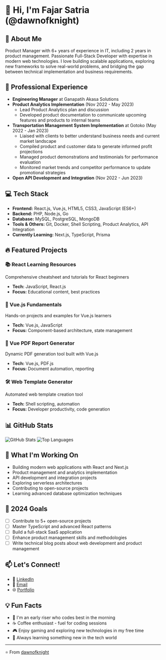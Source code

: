 # 👋 Hi, I'm Fajar Satria (@dawnofknight)

## 🚀 About Me
Product Manager with 6+ years of experience in IT, including 2 years in product management. Passionate Full-Stack Developer with expertise in modern web technologies. I love building scalable applications, exploring new frameworks to solve real-world problems, and bridging the gap between technical implementation and business requirements.

## 💼 Professional Experience
- **Engineering Manager** at Ganapatih Akasa Solutions
- **Product Analytics Implementation** (Nov 2022 - May 2023)
  - Lead Product Analytics plan and discussion
  - Developed product documentation to communicate upcoming features and products to internal teams
- **Transportation Management System Implementation** at Gotoko (May 2022 - Jan 2023)
  - Liaised with clients to better understand business needs and current market landscape
  - Compiled product and customer data to generate informed profit projections
  - Managed product demonstrations and testimonials for performance evaluation
  - Monitored market trends and competitor performance to update promotional strategies
- **Open API Development and Integration** (Nov 2022 - Jun 2023)

## 💻 Tech Stack
- **Frontend:** React.js, Vue.js, HTML5, CSS3, JavaScript (ES6+)
- **Backend:** PHP, Node.js, Go
- **Database:** MySQL, PostgreSQL, MongoDB
- **Tools & Others:** Git, Docker, Shell Scripting, Product Analytics, API Integration
- **Currently Learning:** Next.js, TypeScript, Prisma

## 🔥 Featured Projects

### 📚 React Learning Resources
Comprehensive cheatsheet and tutorials for React beginners
- **Tech:** JavaScript, React.js
- **Focus:** Educational content, best practices

### 🎯 Vue.js Fundamentals
Hands-on projects and examples for Vue.js learners
- **Tech:** Vue.js, JavaScript
- **Focus:** Component-based architecture, state management

### 📄 Vue PDF Report Generator
Dynamic PDF generation tool built with Vue.js
- **Tech:** Vue.js, PDF.js
- **Focus:** Document automation, reporting

### 🛠️ Web Template Generator
Automated web template creation tool
- **Tech:** Shell scripting, automation
- **Focus:** Developer productivity, code generation

## 📊 GitHub Stats
![GitHub Stats](https://github-readme-stats.vercel.app/api?username=dawnofknight&show_icons=true&theme=radical)
![Top Languages](https://github-readme-stats.vercel.app/api/top-langs/?username=dawnofknight&layout=compact&theme=radical)

## 🌱 What I'm Working On
- Building modern web applications with React and Next.js
- Product management and analytics implementation
- API development and integration projects
- Exploring serverless architectures
- Contributing to open-source projects
- Learning advanced database optimization techniques

## 🎯 2024 Goals
- [ ] Contribute to 5+ open-source projects
- [ ] Master TypeScript and advanced React patterns
- [ ] Build a full-stack SaaS application
- [ ] Enhance product management skills and methodologies
- [ ] Write technical blog posts about web development and product management

## 📫 Let's Connect!
- 💼 [LinkedIn](https://www.linkedin.com/in/fajar-satria-2895395b/)
- 📧 [Email](mailto:ryansat46@gmail.com)
- 🌐 [Portfolio](https://www.fasat.dev/)

## 💡 Fun Facts
- 🌅 I'm an early riser who codes best in the morning
- ☕ Coffee enthusiast - fuel for coding sessions
- 🎮 Enjoy gaming and exploring new technologies in my free time
- 📖 Always learning something new in the tech world

---
⭐️ From [dawnofknight](https://github.com/dawnofknight)
